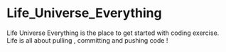# Life_Universe_Everything
Life Universe Everything is the place to get started with coding exercise. Life is all about pulling , committing and pushing code !
